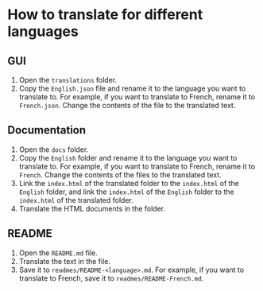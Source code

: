 # How to translate for different languages

## GUI

1. Open the `translations` folder.
2. Copy the `English.json` file and rename it to the language you want to translate to. For example, if you want to translate to French, rename it to `French.json`. Change the contents of the file to the translated text.

## Documentation

1. Open the `docs` folder.
2. Copy the `English` folder and rename it to the language you want to translate to. For example, if you want to translate to French, rename it to `French`. Change the contents of the files to the translated text.
3. Link the `index.html` of the translated folder to the `index.html` of the `English` folder, and link the `index.html` of the `English` folder to the `index.html` of the translated folder.
4. Translate the HTML documents in the folder.

## README

1. Open the `README.md` file.
2. Translate the text in the file.
3. Save it to `readmes/README-<language>.md`. For example, if you want to translate to French, save it to `readmes/README-French.md`.